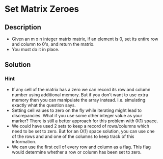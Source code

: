 # Set Matrix Zeroes

## Description

* Given an m x n integer matrix matrix, if an element is 0, set its entire row and column to 0's, and return the matrix.
* You must do it in place.

## Solution

### Hint

* If any cell of the matrix has a zero we can record its row and column number using additional memory. But if you don't want to use extra memory then you can manipulate the array instead. i.e. simulating exactly what the question says.
* Setting cell values to zero on the fly while iterating might lead to discrepancies. What if you use some other integer value as your marker? There is still a better approach for this problem with 0(1) space.
* We could have used 2 sets to keep a record of rows/columns which need to be set to zero. But for an O(1) space solution, you can use one of the rows and and one of the columns to keep track of this information.
* We can use the first cell of every row and column as a flag. This flag would determine whether a row or column has been set to zero.

